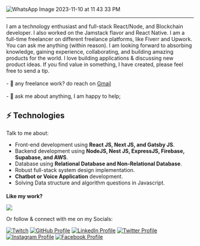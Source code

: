 
![WhatsApp Image 2023-11-10 at 11 43 33 PM](https://github.com/hamzaali81/hamzaali81/assets/41760022/a638e5f8-ebf8-41d2-a580-e7bf3fa81613)

<hr></hr>
<div>
 I am a technology enthusiast and full-stack React/Node, and Blockchain developer. I also worked on the Jamstack flavor and React Native. I am a full-time freelancer on different freelance platforms, like Fiverr and Upwork. You can ask me anything (within reason). I am looking forward to absorbing knowledge, gaining experience, collaborating, and building amazing products for the world. I love building applications & discussing new product ideas. If you find value in something, I have created, please feel free to send a tip.
    <br></br>
- 💼 any freelance work? do reach on <a href="mailto:hamzaali81811@gmail.com">Gmail</a>
<br></br>
  - 💬 ask me about anything, I am happy to help;
</div>
 
   




## ⚡ Technologies
Talk to me about:
- Front-end development using **React JS, Next JS, and Gatsby JS**.
- Backend development using **NodeJS, Nest JS, ExpressJS, Firebase, Supabase, and AWS**.
- Database using **Relational Database and Non-Relational Database**.
- Robust full-stack system design implementation.
- **Chatbot or Voice Application** development.
- Solving Data structure and algorithm questions in Javascript.

<h4 style="margin-bottom: 0">Like my work? </h4>

<a href="https://www.buymeacoffee.com/hamzaali81"><img src="https://img.buymeacoffee.com/button-api/?text=Buy me a coffee&emoji=&slug=hamzaali81&button_colour=FFDD00&font_colour=000000&font_family=Cookie&outline_colour=000000&coffee_colour=ffffff" /></a>

Or follow & connect with me on my Socials:

[![Twitch](https://img.shields.io/badge/Twitch-9146FF?style=for-the-badge&logo=twitch&logoColor=white)](https://www.twitch.tv/hamzaali812)
[![GitHub Profile](https://img.shields.io/badge/GitHub-100000?style=for-the-badge&logo=github&logoColor=white)](https://github.com/hamzaali81)
[![LinkedIn Profile](https://img.shields.io/badge/LinkedIn-0077B5?style=for-the-badge&logo=twitter&logoColor=white)](https://www.linkedin.com/in/hamza-ali-124653162/)
[![Twitter Profile](https://img.shields.io/badge/Twitter-1DA1F2?style=for-the-badge&logo=linkedin&logoColor=white)](https://twitter.com/_hamzaahmed81_)
[![Instagram Profile](https://img.shields.io/badge/Instagram-E4405F?style=for-the-badge&logo=facebook&logoColor=white)](https://www.instagram.com/hamza_aliofficial81/)
[![Facebook Profile](https://img.shields.io/badge/Facebook-1877F2?style=for-the-badge&logo=instagram&logoColor=white)](https://www.facebook.com/profile.php?id=100008213460182)
